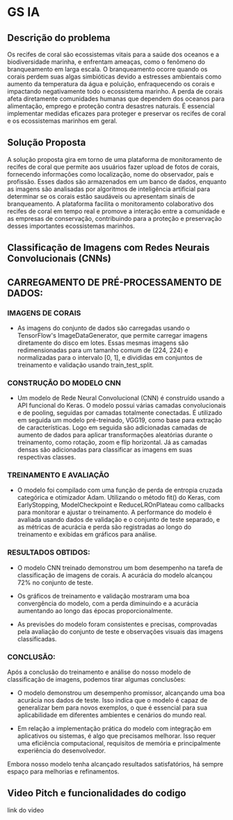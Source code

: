 # GS IA
## Descrição do problema

Os recifes de coral são ecossistemas vitais para a saúde dos oceanos e a biodiversidade marinha, e enfrentam ameaças, como o fenômeno do branqueamento em larga escala. O branqueamento ocorre quando os corais perdem suas algas simbióticas devido a estresses ambientais como aumento da temperatura da água e poluição, enfraquecendo os corais e impactando negativamente todo o ecossistema marinho. A perda de corais afeta diretamente comunidades humanas que dependem dos oceanos para alimentação, emprego e proteção contra desastres naturais. É essencial implementar medidas eficazes para proteger e preservar os recifes de coral e os ecossistemas marinhos em geral.

## Solução Proposta

A solução proposta gira em torno de uma plataforma de monitoramento de recifes de coral que permite aos usuários fazer upload de fotos de corais, fornecendo informações como localização, nome do observador, país e profissão. Esses dados são armazenados em um banco de dados, enquanto as imagens são analisadas por algoritmos de inteligência artificial para determinar se os corais estão saudáveis ou apresentam sinais de branqueamento. A plataforma facilita o monitoramento colaborativo dos recifes de coral em tempo real e promove a interação entre a comunidade e as empresas de conservação, contribuindo para a proteção e preservação desses importantes ecossistemas marinhos.

## Classificação de Imagens com Redes Neurais Convolucionais (CNNs)

## CARREGAMENTO DE PRÉ-PROCESSAMENTO DE DADOS:

### IMAGENS DE CORAIS

- As imagens do conjunto de dados são carregadas usando o TensorFlow's ImageDataGenerator, que permite carregar imagens diretamente do disco em lotes. Essas mesmas imagens são redimensionadas para um tamanho comum de (224, 224) e normalizadas para o intervalo [0, 1], e divididas em conjuntos de treinamento e validação usando train_test_split.

### CONSTRUÇÃO DO MODELO CNN

- Um modelo de Rede Neural Convolucional (CNN) é construído usando a API funcional do Keras. O modelo possui várias camadas convolucionais e de pooling, seguidas por camadas totalmente conectadas. É utilizado em seguida um modelo pré-treinado, VGG19, como base para extração de características. Logo em seguida são adicionadas camadas de aumento de dados para aplicar transformações aleatórias durante o treinamento, como rotação, zoom e flip horizontal. Já as camadas densas são adicionadas para classificar as imagens em suas respectivas classes.

### TREINAMENTO E AVALIAÇÃO

- O modelo foi compilado com uma função de perda de entropia cruzada categórica e otimizador Adam. Utilizando o método fit() do Keras, com EarlyStopping, ModelCheckpoint e ReduceLROnPlateau como callbacks para monitorar e ajustar o treinamento. A performance do modelo é avaliada usando dados de validação e o conjunto de teste separado, e as métricas de acurácia e perda são registradas ao longo do treinamento e exibidas em gráficos para análise.

### RESULTADOS OBTIDOS:

- O modelo CNN treinado demonstrou um bom desempenho na tarefa de classificação de imagens de corais. A acurácia do modelo alcançou 72% no conjunto de teste.

- Os gráficos de treinamento e validação mostraram uma boa convergência do modelo, com a perda diminuindo e a acurácia aumentando ao longo das épocas proporcionalmente.

- As previsões do modelo foram consistentes e precisas, comprovadas pela avaliação do conjunto de teste e observações visuais das imagens classificadas.

### CONCLUSÃO:

Após a conclusão do treinamento e análise do nosso modelo de classificação de imagens, podemos tirar algumas conclusões:

- O modelo demonstrou um desempenho promissor, alcançando uma boa acurácia nos dados de teste. Isso indica que o modelo é capaz de generalizar bem para novos exemplos, o que é essencial para sua aplicabilidade em diferentes ambientes e cenários do mundo real.

- Em relação a implementação prática do modelo com integração em aplicativos ou sistemas, é algo que precisamos melhorar. Isso requer uma eficiência computacional, requisitos de memória e principalmente experiência do desenvolvedor.

Embora nosso modelo tenha alcançado resultados satisfatórios, há sempre espaço para melhorias e refinamentos.

## Video Pitch e funcionalidades do codigo
link do video
















